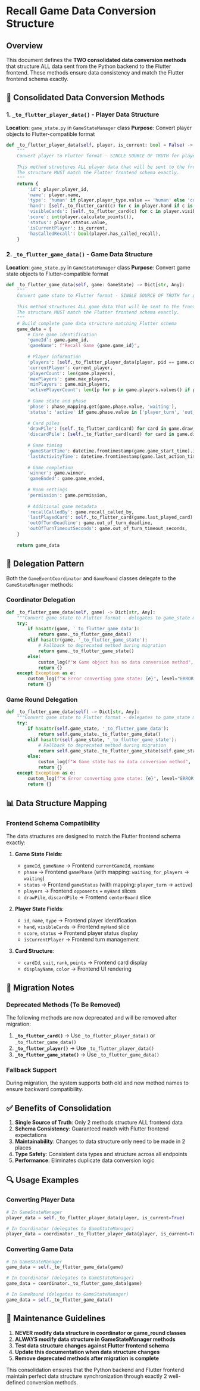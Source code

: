 # Recall Game Data Conversion Structure

## Overview

This document defines the **TWO consolidated data conversion methods** that structure ALL data sent from the Python backend to the Flutter frontend. These methods ensure data consistency and match the Flutter frontend schema exactly.

## 🎯 **Consolidated Data Conversion Methods**

### 1. **`_to_flutter_player_data()`** - Player Data Structure
**Location**: `game_state.py` in `GameStateManager` class
**Purpose**: Convert player objects to Flutter-compatible format

```python
def _to_flutter_player_data(self, player, is_current: bool = False) -> Dict[str, Any]:
    """
    Convert player to Flutter format - SINGLE SOURCE OF TRUTH for player data structure
    
    This method structures ALL player data that will be sent to the frontend.
    The structure MUST match the Flutter frontend schema exactly.
    """
    return {
        'id': player.player_id,
        'name': player.name,
        'type': 'human' if player.player_type.value == 'human' else 'computer',
        'hand': [self._to_flutter_card(c) for c in player.hand if c is not None],
        'visibleCards': [self._to_flutter_card(c) for c in player.visible_cards if c is not None],
        'score': int(player.calculate_points()),
        'status': player.status.value,
        'isCurrentPlayer': is_current,
        'hasCalledRecall': bool(player.has_called_recall),
    }
```

### 2. **`_to_flutter_game_data()`** - Game Data Structure
**Location**: `game_state.py` in `GameStateManager` class
**Purpose**: Convert game state objects to Flutter-compatible format

```python
def _to_flutter_game_data(self, game: GameState) -> Dict[str, Any]:
    """
    Convert game state to Flutter format - SINGLE SOURCE OF TRUTH for game data structure
    
    This method structures ALL game data that will be sent to the frontend.
    The structure MUST match the Flutter frontend schema exactly.
    """
    # Build complete game data structure matching Flutter schema
    game_data = {
        # Core game identification
        'gameId': game.game_id,
        'gameName': f"Recall Game {game.game_id}",
        
        # Player information
        'players': [self._to_flutter_player_data(player, pid == game.current_player_id) for pid, player in game.players.items()],
        'currentPlayer': current_player,
        'playerCount': len(game.players),
        'maxPlayers': game.max_players,
        'minPlayers': game.min_players,
        'activePlayerCount': len([p for p in game.players.values() if p.is_active]),
        
        # Game state and phase
        'phase': phase_mapping.get(game.phase.value, 'waiting'),
        'status': 'active' if game.phase.value in ['player_turn', 'out_of_turn_play', 'recall_called'] else 'inactive',
        
        # Card piles
        'drawPile': [self._to_flutter_card(card) for card in game.draw_pile],
        'discardPile': [self._to_flutter_card(card) for card in game.discard_pile],
        
        # Game timing
        'gameStartTime': datetime.fromtimestamp(game.game_start_time).isoformat() if game.game_start_time else None,
        'lastActivityTime': datetime.fromtimestamp(game.last_action_time).isoformat() if game.last_action_time else None,
        
        # Game completion
        'winner': game.winner,
        'gameEnded': game.game_ended,
        
        # Room settings
        'permission': game.permission,
        
        # Additional game metadata
        'recallCalledBy': game.recall_called_by,
        'lastPlayedCard': self._to_flutter_card(game.last_played_card) if game.last_played_card else None,
        'outOfTurnDeadline': game.out_of_turn_deadline,
        'outOfTurnTimeoutSeconds': game.out_of_turn_timeout_seconds,
    }
    
    return game_data
```

## 🔄 **Delegation Pattern**

Both the `GameEventCoordinator` and `GameRound` classes delegate to the `GameStateManager` methods:

### Coordinator Delegation
```python
def _to_flutter_game_data(self, game) -> Dict[str, Any]:
    """Convert game state to Flutter format - delegates to game_state manager"""
    try:
        if hasattr(game, '_to_flutter_game_data'):
            return game._to_flutter_game_data()
        elif hasattr(game, '_to_flutter_game_state'):
            # Fallback to deprecated method during migration
            return game._to_flutter_game_state()
        else:
            custom_log(f"❌ Game object has no data conversion method", level="ERROR")
            return {}
    except Exception as e:
        custom_log(f"❌ Error converting game state: {e}", level="ERROR")
        return {}
```

### Game Round Delegation
```python
def _to_flutter_game_data(self) -> Dict[str, Any]:
    """Convert game state to Flutter format - delegates to game_state manager"""
    try:
        if hasattr(self.game_state, '_to_flutter_game_data'):
            return self.game_state._to_flutter_game_data()
        elif hasattr(self.game_state, '_to_flutter_game_state'):
            # Fallback to deprecated method during migration
            return self.game_state._to_flutter_game_state(self.game_state)
        else:
            custom_log(f"❌ Game state has no data conversion method", level="ERROR")
            return {}
    except Exception as e:
        custom_log(f"❌ Error converting game state: {e}", level="ERROR")
        return {}
```

## 📊 **Data Structure Mapping**

### Frontend Schema Compatibility
The data structures are designed to match the Flutter frontend schema exactly:

1. **Game State Fields**:
   - `gameId`, `gameName` → Frontend `currentGameId`, `roomName`
   - `phase` → Frontend `gamePhase` (with mapping: `waiting_for_players` → `waiting`)
   - `status` → Frontend `gameStatus` (with mapping: `player_turn` → `active`)
   - `players` → Frontend `opponents` + `myHand` slices
   - `drawPile`, `discardPile` → Frontend `centerBoard` slice

2. **Player State Fields**:
   - `id`, `name`, `type` → Frontend player identification
   - `hand`, `visibleCards` → Frontend `myHand` slice
   - `score`, `status` → Frontend player status display
   - `isCurrentPlayer` → Frontend turn management

3. **Card Structure**:
   - `cardId`, `suit`, `rank`, `points` → Frontend card display
   - `displayName`, `color` → Frontend UI rendering

## 🚨 **Migration Notes**

### Deprecated Methods (To Be Removed)
The following methods are now deprecated and will be removed after migration:

1. **`_to_flutter_card()`** → Use `_to_flutter_player_data()` or `_to_flutter_game_data()`
2. **`_to_flutter_player()`** → Use `_to_flutter_player_data()`
3. **`_to_flutter_game_state()`** → Use `_to_flutter_game_data()`

### Fallback Support
During migration, the system supports both old and new method names to ensure backward compatibility.

## ✅ **Benefits of Consolidation**

1. **Single Source of Truth**: Only 2 methods structure ALL frontend data
2. **Schema Consistency**: Guaranteed match with Flutter frontend expectations
3. **Maintainability**: Changes to data structure only need to be made in 2 places
4. **Type Safety**: Consistent data types and structure across all endpoints
5. **Performance**: Eliminates duplicate data conversion logic

## 🔍 **Usage Examples**

### Converting Player Data
```python
# In GameStateManager
player_data = self._to_flutter_player_data(player, is_current=True)

# In Coordinator (delegates to GameStateManager)
player_data = coordinator._to_flutter_player_data(player, is_current=True)
```

### Converting Game Data
```python
# In GameStateManager
game_data = self._to_flutter_game_data(game)

# In Coordinator (delegates to GameStateManager)
game_data = coordinator._to_flutter_game_data(game)

# In GameRound (delegates to GameStateManager)
game_data = self._to_flutter_game_data()
```

## 📝 **Maintenance Guidelines**

1. **NEVER modify data structure in coordinator or game_round classes**
2. **ALWAYS modify data structure in GameStateManager methods**
3. **Test data structure changes against Flutter frontend schema**
4. **Update this documentation when data structure changes**
5. **Remove deprecated methods after migration is complete**

This consolidation ensures that the Python backend and Flutter frontend maintain perfect data structure synchronization through exactly 2 well-defined conversion methods.
